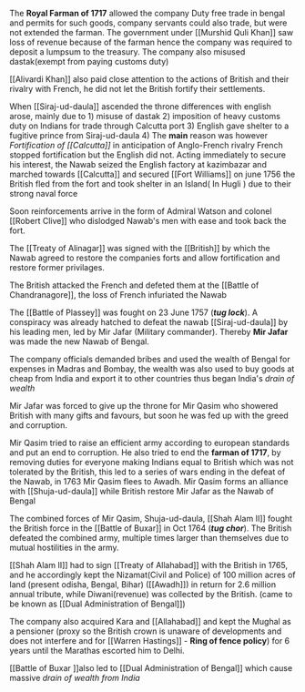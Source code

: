 The **Royal Farman of 1717** allowed the company Duty free trade in bengal and permits for such goods, company servants could also trade, but were not extended the farman.
The government under [[Murshid Quli Khan]] saw loss of revenue because of the farman hence the company was required to deposit a lumpsum to the treasury.
The company also misused dastak(exempt from paying customs duty)

[[Alivardi Khan]] also paid close attention to the actions of British and their rivalry with French, he did not let the British fortify their settlements.

When [[Siraj-ud-daula]] ascended the throne differences with english arose, mainly due to
	1) misuse of dastak
	2) imposition of heavy customs duty on Indians for trade through Calcutta port
	3) English gave shelter to a fugitive prince from Siraj-ud-daula
	4) The **main** reason was however *Fortification of [[Calcutta]]* in anticipation of Anglo-French rivalry French stopped fortification but the English did not.
Acting immediately to secure his interest, the Nawab seized the English factory at kazimbazar and marched towards [[Calcutta]] and secured [[Fort Williams]] on june 1756 the British fled from the fort and took shelter in an Island( In Hugli ) due to their strong naval force

Soon reinforcements arrive in the form of Admiral Watson and colonel [[Robert Clive]] who dislodged Nawab's men with ease and took back the fort. 

The [[Treaty of Alinagar]] was signed with the [[British]] by which the Nawab agreed to restore the companies forts and allow fortification and restore former privilages.

The British attacked the French and defeted them at the [[Battle of Chandranagore]], the loss of French infuriated the Nawab

The [[Battle of Plassey]] was fought on 23 June 1757 (***tug lock***). A conspiracy was already hatched to defeat the nawab [[Siraj-ud-daula]] by his leading men, led by Mir Jafar (Military commander).
Thereby **Mir Jafar** was made the new Nawab of Bengal.

The company officials demanded bribes and used the wealth of Bengal for expenses in Madras and Bombay, the wealth was also used to buy goods at cheap from India and export it to other countries thus began India's *drain of wealth*

Mir Jafar was forced to give up the throne for Mir Qasim who showered British with many gifts and favours, but soon he was fed up with the greed and corruption.

Mir Qasim tried to raise an efficient army according to european standards and put an end to corruption. He also tried to end the **farman of 1717**, by removing duties for everyone making Indians equal to British which was not tolerated by the British, this led to a series of wars ending in the defeat of the Nawab, in 1763 Mir Qasim flees to Awadh. Mir Qasim forms an alliance with [[Shuja-ud-daula]] while British restore Mir Jafar as the Nawab of Bengal 

The combined forces of Mir Qasim, Shuja-ud-daula, [[Shah Alam II]] fought the British force in the [[Battle of Buxar]] in Oct 1764 (***tug chor***). The British defeated the combined army, multiple times larger than themselves due to mutual hostilities in the army.

[[Shah Alam II]] had to sign [[Treaty of Allahabad]] with the British in 1765, and he accordingly kept the Nizamat(Civil and Police) of 100 million acres of land (present odisha, Bengal, Bihar) ([[Awadh]]) in return for 2.6 million annual tribute, while Diwani(revenue) was collected by the British. (came to be known as [[Dual Administration of Bengal]])

The company also acquired Kara and [[Allahabad]] and kept the Mughal as a pensioner (proxy so the British crown is unaware of developments and does not interfere and for [[Warren Hastings]] - **Ring of fence policy**) for 6 years until the Marathas escorted him to Delhi.

[[Battle of Buxar ]]also led to [[Dual Administration of Bengal]] which cause massive *drain of wealth from India*

